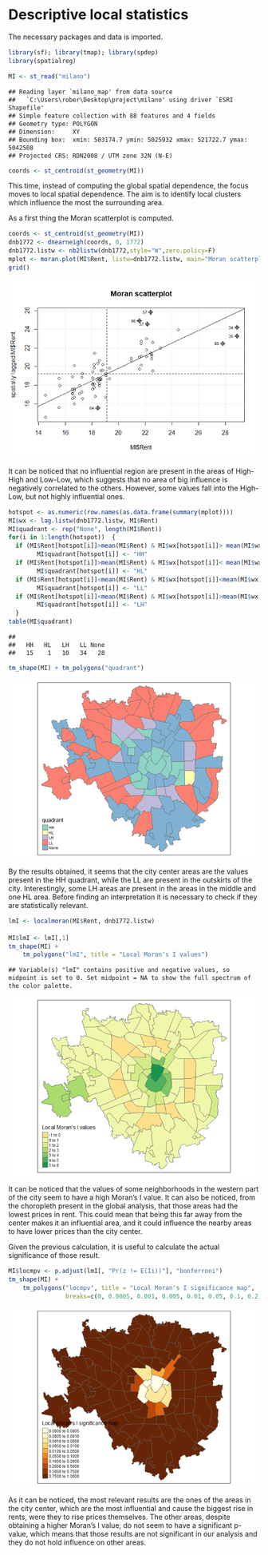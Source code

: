 # Descriptive local statistics

The necessary packages and data is imported.

``` r
library(sf); library(tmap); library(spdep)
library(spatialreg)
```

``` r
MI <- st_read("milano")
```

    ## Reading layer `milano_map' from data source 
    ##   `C:\Users\rober\Desktop\project\milano' using driver `ESRI Shapefile'
    ## Simple feature collection with 88 features and 4 fields
    ## Geometry type: POLYGON
    ## Dimension:     XY
    ## Bounding box:  xmin: 503174.7 ymin: 5025932 xmax: 521722.7 ymax: 5042508
    ## Projected CRS: RDN2008 / UTM zone 32N (N-E)

``` r
coords <- st_centroid(st_geometry(MI))
```

This time, instead of computing the global spatial dependence, the focus
moves to local spatial dependence. The aim is to identify local clusters
which influence the most the surrounding area.

As a first thing the Moran scatterplot is computed.

``` r
coords <- st_centroid(st_geometry(MI))
dnb1772 <- dnearneigh(coords, 0, 1772)
dnb1772.listw <- nb2listw(dnb1772,style="W",zero.policy=F)
mplot <- moran.plot(MI$Rent, listw=dnb1772.listw, main="Moran scatterplot")
grid()
```

![](https://github.com/rorosonoio/Geospatial-analysis-of-Milan-rents/blob/dc00d438885ea5ed785c413ec657ee7d5a6832dd/Descriptive%20spatial%20statistics/Plots%20and%20figures/unnamed-chunk-3-1.png)<!-- -->

It can be noticed that no influential region are present in the areas of
High-High and Low-Low, which suggests that no area of big influence is
negatively correlated to the others. However, some values fall into the
High-Low, but not highly influential ones.

``` r
hotspot <- as.numeric(row.names(as.data.frame(summary(mplot)))) 
MI$wx <- lag.listw(dnb1772.listw, MI$Rent)
MI$quadrant <- rep("None", length(MI$Rent))
for(i in 1:length(hotspot))  {
  if (MI$Rent[hotspot[i]]>mean(MI$Rent) & MI$wx[hotspot[i]]> mean(MI$wx)) 
        MI$quadrant[hotspot[i]] <- "HH" 
  if (MI$Rent[hotspot[i]]>mean(MI$Rent) & MI$wx[hotspot[i]]< mean(MI$wx)) 
        MI$quadrant[hotspot[i]] <- "HL" 
  if (MI$Rent[hotspot[i]]<mean(MI$Rent) & MI$wx[hotspot[i]]<mean(MI$wx)) 
        MI$quadrant[hotspot[i]] <- "LL" 
  if (MI$Rent[hotspot[i]]<mean(MI$Rent) & MI$wx[hotspot[i]]>mean(MI$wx)) 
        MI$quadrant[hotspot[i]] <- "LH" 
  }
table(MI$quadrant)
```

    ## 
    ##   HH   HL   LH   LL None 
    ##   15    1   10   34   28

``` r
tm_shape(MI) + tm_polygons("quadrant")
```

![](https://github.com/rorosonoio/Geospatial-analysis-of-Milan-rents/blob/dc00d438885ea5ed785c413ec657ee7d5a6832dd/Descriptive%20spatial%20statistics/Plots%20and%20figures/unnamed-chunk-5-1.png)<!-- -->

By the results obtained, it seems that the city center areas are the values present in the HH quadrant, while the LL are present in the outskirts of the city. Interestingly, some LH areas are present in the areas in the middle and one HL area. Before finding an interpretation it is necessary to check if they are statistically relevant.

``` r
lmI <- localmoran(MI$Rent, dnb1772.listw)

MI$lmI <- lmI[,1]
tm_shape(MI) + 
    tm_polygons("lmI", title = "Local Moran's I values") 
```

    ## Variable(s) "lmI" contains positive and negative values, so midpoint is set to 0. Set midpoint = NA to show the full spectrum of the color palette.

![](https://github.com/rorosonoio/Geospatial-analysis-of-Milan-rents/blob/dc00d438885ea5ed785c413ec657ee7d5a6832dd/Descriptive%20spatial%20statistics/Plots%20and%20figures/unnamed-chunk-6-1.png)<!-- -->

It can be noticed that the values of some neighborhoods in the western
part of the city seem to have a high Moran’s I value. It can also be
noticed, from the choropleth present in the global analysis, that those
areas had the lowest prices in rent. This could mean that being this far
away from the center makes it an influential area, and it could
influence the nearby areas to have lower prices than the city center.

Given the previous calculation, it is useful to calculate the actual
significance of those result.

``` r
MI$locmpv <- p.adjust(lmI[, "Pr(z != E(Ii))"], "bonferroni")
tm_shape(MI) + 
    tm_polygons("locmpv", title = "Local Moran's I significance map",
                breaks=c(0, 0.0005, 0.001, 0.005, 0.01, 0.05, 0.1, 0.2, 0.5, 0.75, 1)) 
```

![](https://github.com/rorosonoio/Geospatial-analysis-of-Milan-rents/blob/dc00d438885ea5ed785c413ec657ee7d5a6832dd/Descriptive%20spatial%20statistics/Plots%20and%20figures/unnamed-chunk-7-1.png)<!-- -->

As it can be noticed, the most relevant results are the ones of the
areas in the city center, which are the most influential and cause the
biggest rise in rents, were they to rise prices themselves. The other
areas, despite obtaining a higher Moran’s I value, do not seem to have a
significant p-value, which means that those results are not significant
in our analysis and they do not hold influence on other areas.
